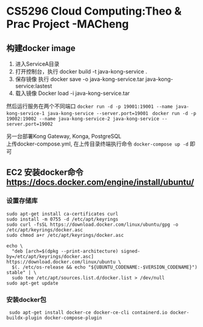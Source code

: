 # CS5296 Cloud Computing:Theo & Prac Project -MACheng
## 构建docker image
1. 进入ServiceA目录
2. 打开控制台，执行 docker build -t java-kong-service .
3. 保存镜像 执行 docker save -o java-kong-service.tar java-kong-service:lastest
4. 载入镜像 Docker load -i java-kong-service.tar

然后运行服务在两个不同端口 
```docker run -d -p 19001:19001 --name java-kong-service-1 java-kong-service --server.port=19001 ```
```docker run -d -p 19002:19002 --name java-kong-service-2 java-kong-service --server.port=19002 ```

另一台部署Kong Gateway, Konga, PostgreSQL  
上传docker-compose.yml, 在上传目录终端执行命令 ``` docker-compose up -d ``` 即可


## EC2 安装docker命令 https://docs.docker.com/engine/install/ubuntu/
### 设置存储库
``` sudo apt-get update
sudo apt-get install ca-certificates curl
sudo install -m 0755 -d /etc/apt/keyrings
sudo curl -fsSL https://download.docker.com/linux/ubuntu/gpg -o /etc/apt/keyrings/docker.asc
sudo chmod a+r /etc/apt/keyrings/docker.asc

echo \
  "deb [arch=$(dpkg --print-architecture) signed-by=/etc/apt/keyrings/docker.asc] https://download.docker.com/linux/ubuntu \
  $(. /etc/os-release && echo "${UBUNTU_CODENAME:-$VERSION_CODENAME}") stable" | \
  sudo tee /etc/apt/sources.list.d/docker.list > /dev/null
sudo apt-get update
```
### 安装docker包

``` sudo apt-get install docker-ce docker-ce-cli containerd.io docker-buildx-plugin docker-compose-plugin```  
